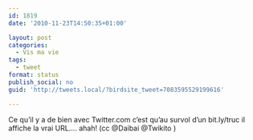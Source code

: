 ```yaml
---
id: 1819
date: '2010-11-23T14:50:35+01:00'

layout: post
categories:
  - Vis ma vie
tags:
  - tweet
format: status
publish_social: no
guid: 'http://tweets.local/?birdsite_tweet=7083595529199616'

---
```


Ce qu’il y a de bien avec Twitter.com c’est qu’au survol d’un bit.ly/truc il affiche la vrai URL…. ahah! (cc @Daibai @Twikito )